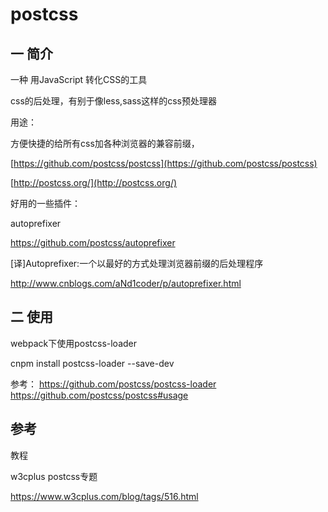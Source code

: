 # postcss
## 一 简介
一种 用JavaScript 转化CSS的工具 

css的后处理，有别于像less,sass这样的css预处理器

用途：

方便快捷的给所有css加各种浏览器的兼容前缀，

[https://github.com/postcss/postcss](https://github.com/postcss/postcss)

[http://postcss.org/](http://postcss.org/)

好用的一些插件：

autoprefixer

https://github.com/postcss/autoprefixer

\[译\]Autoprefixer:一个以最好的方式处理浏览器前缀的后处理程序

http://www.cnblogs.com/aNd1coder/p/autoprefixer.html

## 二 使用
webpack下使用postcss-loader

cnpm install postcss-loader --save-dev

参考：
https://github.com/postcss/postcss-loader
https://github.com/postcss/postcss#usage


## 参考

教程

w3cplus postcss专题

https://www.w3cplus.com/blog/tags/516.html

